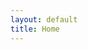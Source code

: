 ```yaml
---
layout: default
title: Home
---
```

<!-- 
<div>
{% for post in site.posts %}
    <a href="{{ post.url }}">{{ post.title }}</a><br />
    <small>{{ post.date | date: "%d %B %Y" }}</small>
    <p>{{ post.excerpt }}</p>
{% endfor %}
</div> -->

